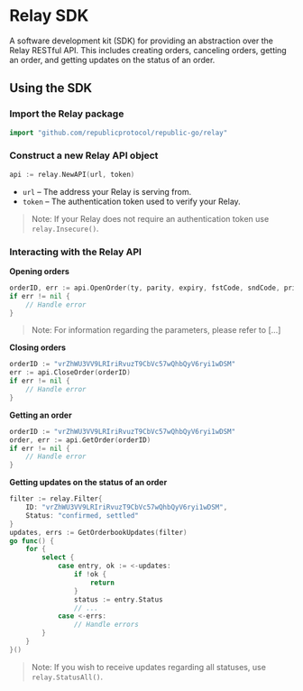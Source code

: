 # Relay SDK

A software development kit (SDK) for providing an abstraction over the Relay RESTful API. This includes creating orders, canceling orders, getting an order, and getting updates on the status of an order.

## Using the SDK

### Import the Relay package

```go
import "github.com/republicprotocol/republic-go/relay"
```

### Construct a new Relay API object

```go
api := relay.NewAPI(url, token)
```

- `url` – The address your Relay is serving from.
- `token` – The authentication token used to verify your Relay.

> Note: If your Relay does not require an authentication token use `relay.Insecure()`.

### Interacting with the Relay API

**Opening orders**

```go
orderID, err := api.OpenOrder(ty, parity, expiry, fstCode, sndCode, price, maxVolume, minVolume)
if err != nil {
    // Handle error
}
```

> Note: For information regarding the parameters, please refer to [...]

**Closing orders**

```go
orderID := "vrZhWU3VV9LRIriRvuzT9CbVc57wQhbQyV6ryi1wDSM"
err := api.CloseOrder(orderID)
if err != nil {
    // Handle error
}
```

**Getting an order**

```go
orderID := "vrZhWU3VV9LRIriRvuzT9CbVc57wQhbQyV6ryi1wDSM"
order, err := api.GetOrder(orderID)
if err != nil {
    // Handle error
}
```

**Getting updates on the status of an order**

```go
filter := relay.Filter{
    ID: "vrZhWU3VV9LRIriRvuzT9CbVc57wQhbQyV6ryi1wDSM",
    Status: "confirmed, settled"
}
updates, errs := GetOrderbookUpdates(filter)
go func() {
    for {
        select {
            case entry, ok := <-updates:
                if !ok {
                    return
                }
                status := entry.Status
                // ...
    		case <-errs:
    			// Handle errors
    	}
    }
}()
```

> Note: If you wish to receive updates regarding all statuses, use `relay.StatusAll()`.
